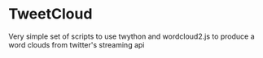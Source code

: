 # TweetCloud
Very simple set of scripts to use twython and wordcloud2.js to produce a word clouds from twitter's streaming api
